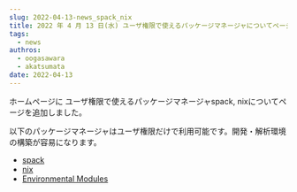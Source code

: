 ```yaml
---
slug: 2022-04-13-news_spack_nix
title: 2022 年 4 月 13 日(水) ユーザ権限で使えるパッケージマネージャについてページを追加しました
tags:
  - news
authros:
  - oogasawara
  - akatsumata
date: 2022-04-13
---
```


ホームページに ユーザ権限で使えるパッケージマネージャspack, nixについてページを追加しました。

以下のパッケージマネージャはユーザ権限だけで利用可能です。開発・解析環境の構築が容易になります。

- [spack](/software/spack/)
- [nix](/software/nixpkgs/)
- [Environmental Modules](/software/environmental_modules/)

